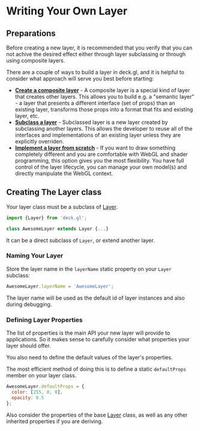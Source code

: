# Writing Your Own Layer

## Preparations

Before creating a new layer, it is recommended that you verify that you can not achive the desired effect either through layer subclassing or through using composite layers.

There are a couple of ways to build a layer in deck.gl, and it is helpful to consider what approach will serve you best before starting:

* **[Create a composite layer](/docs/advanced/composite-layers.md)** - A composite layer is a special kind of layer that creates other layers. This allows you to build e.g. a "semantic layer" - a layer that presents a different interface (set of props) than an existing layer, transforms those props into a format that fits and existing layer, etc.
* **[Subclass a layer](/docs/advanced/subclassed-layers.md)** - Subclassed layer is a new layer created by subclassing another layers. This allows the developer to reuse all of the interfaces and implementations of an existing layer unless they are explicitly overriden.
* **[Implement a layer from scratch](/docs/advanced/primitive-layers.md)** - If you want to draw something completely different and you are comfortable with WebGL and shader programming, this option gives you the most flexibility. You have full control of the layer lifecycle, you can manage your own model(s) and directly manipulate the WebGL context.


## Creating The Layer class

Your layer class must be a subclass of [Layer](/docs/api-reference/base-layer.md).
```js
import {Layer} from 'deck.gl';

class AwesomeLayer extends Layer {...}
```
It can be a direct subclass of `Layer`, or extend another layer.

### Naming Your Layer

Store the layer name in the `layerName` static property on your `Layer` subclass:
```js
AwesomeLayer.layerName = 'AwesomeLayer';
```

The layer name will be used as the default id of layer instances and also during
debugging.


### Defining Layer Properties

The list of properties is the main API your new layer will provide to
applications. So it makes sense to carefully consider what properties
your layer should offer.

You also need to define the default values of the layer's properties.

The most efficient method of doing this is to define a static `defaultProps`
member on your layer class.

```js
AwesomeLayer.defaultProps = {
  color: [255, 0, 0],
  opacity: 0.5
};
```

Also consider the properties of the base [Layer](/docs/api-reference/base-layer.md) class,
as well as any other inherited properties if you are deriving.

